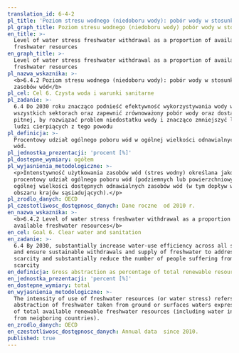 ```yaml
---
translation_id: 6-4-2
pl_title: 'Poziom stresu wodnego (niedoboru wody): pobór wody w stosunku do zasobów wód'
pl_graph_title: Poziom stresu wodnego (niedoboru wody) pobór wody w stosunku do zasobów wód
en_title: >-
  Level of water stress freshwater withdrawal as a proportion of available
  freshwater resources
en_graph_title: >-
  Level of water stress freshwater withdrawal as a proportion of available
  freshwater resources
pl_nazwa_wskaznika: >-
  <b>6.4.2 Poziom stresu wodnego (niedoboru wody): pobór wody w stosunku do
  zasobów wód</b>
pl_cel: Cel 6. Czysta woda i warunki sanitarne
pl_zadanie: >-
  6.4 Do 2030 roku znacząco podnieść efektywność wykorzystywania wody we
  wszystkich sektorach oraz zapewnić zrównoważony pobór wody oraz dostawy wody
  pitnej, by rozwiązać problem niedostatku wody i znacząco zmniejszyć liczbę
  ludzi cierpiących z tego powodu
pl_definicja: >-
  Procentowy udział ogólnego poboru wód w ogólnej wielkości odnawialnych zasobów
  wód.
pl_jednostka_prezentacji: 'procent [%]'
pl_dostepne_wymiary: ogółem
pl_wyjasnienia_metodologiczne: >-
  <p>Intenstywność użytkowania zasobów wód (stres wodny) określana jako
  procentowy udział ogólnego poboru wód (podziemnych lub powierzchniowych) w
  ogólnej wielkości dostępnych odnawialnych zasobów wód (w tym dopływ wód z
  obszaru krajów sąsiadujących).</p>
pl_zrodlo_danych: OECD
pl_czestotliwosc_dostępnosc_danych: Dane roczne  od 2010 r.
en_nazwa_wskaznika: >-
  <b>6.4.2 Level of water stress freshwater withdrawal as a proportion of
  available freshwater resources</b>
en_cel: Goal 6. Clear water and sanitation
en_zadanie: >-
  6.4 By 2030, substantially increase water-use efficiency across all sectors
  and ensure sustainable withdrawals and supply of freshwater to address water
  scarcity and substantially reduce the number of people suffering from water
  scarcity
en_definicja: Gross abstraction as percentage of total renewable resources.
en_jednostka_prezentacji: 'percent [%]'
en_dostepne_wymiary: total
en_wyjasnienia_metodologiczne: >-
  The intensity of use of freshwater resources (or water stress) refers to gross
  abstraction of freshwater taken from ground or surfaces waters expressed in %
  of total available renewable freshwater resources (including water inflows
  from neigboring countries).
en_zrodlo_danych: OECD
en_czestotliwosc_dostępnosc_danych: Annual data  since 2010.
published: true
---
```

